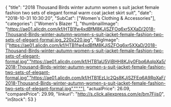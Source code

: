 {
	"title": "2018 Thousand Birds winter autumn women s suit jacket female fashion two sets of elegant formal warm coat jacket skirt suit",
	"date": "2018-10-31 10:30:20",
	"SubCat": ["Women's Clothing & Accessories"],
	"categories": ["Women's Blazer "],
	"thumbnailImage": "https://ae01.alicdn.com/kf/HTB1fw4xdBfM8KJjSZFOq6xr5XXaD/2018-Thousand-Birds-winter-autumn-women-s-suit-jacket-female-fashion-two-sets-of-elegant-formal.jpg_220x220.jpg",
	"BigImage": ["https://ae01.alicdn.com/kf/HTB1fw4xdBfM8KJjSZFOq6xr5XXaD/2018-Thousand-Birds-winter-autumn-women-s-suit-jacket-female-fashion-two-sets-of-elegant-formal.jpg","https://ae01.alicdn.com/kf/HTB1aU5VjBHH8KJjy0Fbq6AqlpXa5/2018-Thousand-Birds-winter-autumn-women-s-suit-jacket-female-fashion-two-sets-of-elegant-formal.jpg","https://ae01.alicdn.com/kf/HTB1EzLIc2Qs8KJjSZFEq6A9RpXaF/2018-Thousand-Birds-winter-autumn-women-s-suit-jacket-female-fashion-two-sets-of-elegant-formal.jpg","",""],
	"actualPrice": 26.09,
	"comparePrice": 29.99,
	"linkurl": "http://s.click.aliexpress.com/e/bm7Fiis0",
	"inStock": 53
}
